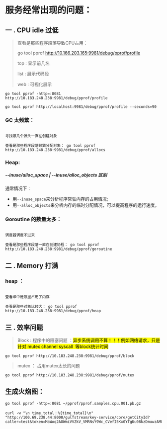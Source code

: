 # 服务经常出现的问题： 

## 一 . CPU idle 过低 

> 查看是那些程序段落导致CPU占用： 
>
> go tool pprof http://10.166.203.165:9981/debug/pprof/profile
>
> top : 显示前几名
>
> list : 展示代码段
>
> web : 可视化展示  

```
go tool pprof -http=:8081  http://10.183.248.238:9981/debug/pprof/profile

go tool pprof http://localhost:9981/debug/pprof/profile --seconds=90
```



### GC 太频繁：

```

寻找哪几个源头一直在创建对象

查看是那些程序段落频繁分配对象： go tool pprof http://10.183.248.238:9981/debug/pprof/allocs

```

### Heap:

##### --inuse/alloc_space  |   --inuse/alloc_objects 区别

通常情况下：

- 用`--inuse_space`来分析程序常驻内存的占用情况;
- 用`--alloc_objects`来分析内存的临时分配情况，可以提高程序的运行速度。

### Goroutine 的数量太多：

```

调度器调度不过来

查看是那些程序段落一直在创建协程： go tool pprof http://10.183.248.238:9981/debug/pprof/goroutine

```





## 二 . Memory 打满 

### heap ：

```

查看堆中是哪里占用了内存

查看是那些对象比较大： go tool pprof http://10.183.248.238:9981/debug/pprof/heap

```



## 三 . 效率问题 

> Block : 程序中的阻塞问题 ：<mark>异步系统调用不算！！！例如网络请求，只是针对 mutex channel syscall  等block统计时间</mark>

```
go tool pprof http://10.183.248.238:9981/debug/pprof/block
```

> mutex ： 占用mutex太长的问题

```
go tool pprof http://10.183.248.238:9981/debug/pprof/mutex
```



## 生成火焰图：

```
go tool pprof -http=:8081 ~/pprof/pprof.samples.cpu.001.pb.gz
```

```
curl -w "\n time_total：%{time_total}\n"  "http://100.69.238.44:8000/gulfstream/key-service/core/getCityId?caller=test&token=MaWoq2AOWmiVVZkV_VMRNsY9Wc_CVefI5Kx0YTgUu08kzDmuwzAMQMG7vJowSMmURN7mL87SKECCVIbvHiCuppudqSR10UURppEmzEJWVw1hVtK6R4keoe6lCnMlVZhOgvBz8kuWsZa2WinmobUL_99uI3dej_fzbyNdVeMQLqQ1jzZGdxeuJFZH79aqj45wO9s7qccnAAD__w=="
```





